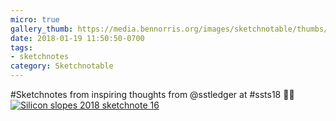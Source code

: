 ```yaml
---
micro: true
gallery_thumb: https://media.bennorris.org/images/sketchnotable/thumbs/silicon-slopes-2018-sketchnote-16.jpg
date: 2018-01-19 11:50:50-0700
tags:
- sketchnotes
category: Sketchnotable
---
```


#Sketchnotes from inspiring thoughts from @sstledger at #ssts18 ✍🏼 [![Silicon slopes 2018 sketchnote 16](https://media.bennorris.org/images/sketchnotable/silicon-slopes-2018/silicon-slopes-2018-sketchnote-16.jpg)](https://media.bennorris.org/images/sketchnotable/silicon-slopes-2018/silicon-slopes-2018-sketchnote-16.jpg)